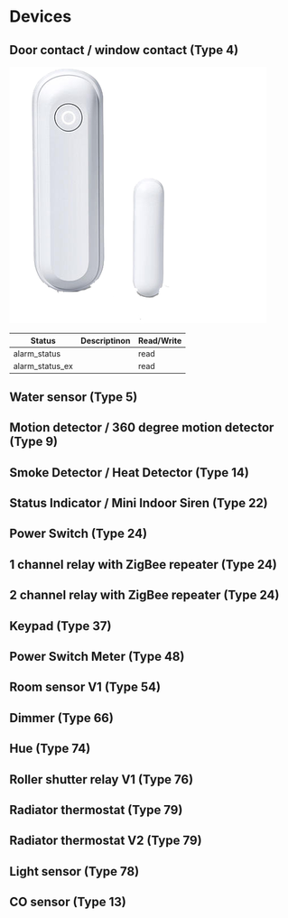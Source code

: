 # Devices

## Door contact / window contact (Type 4)

![lupusec_obj_status](../../admin/icons/4.png)

| Status          	| Descriptinon 	| Read/Write 	|
|-----------------	|--------------	|------------	|
| alarm_status    	|            	| read       	|
| alarm_status_ex 	|              	| read       	|

## Water sensor (Type 5)
## Motion detector / 360 degree motion detector (Type 9)
## Smoke Detector / Heat Detector (Type 14)
## Status Indicator / Mini Indoor Siren (Type 22)
## Power Switch (Type 24)
## 1 channel relay with ZigBee repeater (Type 24)
## 2 channel relay with ZigBee repeater (Type 24)
## Keypad (Type 37)
## Power Switch Meter (Type 48)
## Room sensor V1 (Type 54)
## Dimmer (Type 66)
## Hue (Type 74)
## Roller shutter relay V1 (Type 76)
## Radiator thermostat (Type 79)
## Radiator thermostat V2 (Type 79)
## Light sensor (Type 78)
## CO sensor (Type 13)